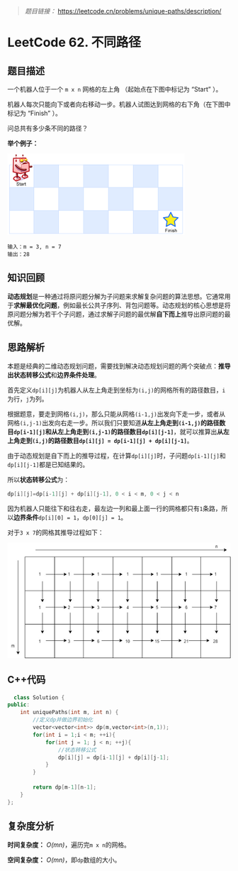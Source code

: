 
> *题目链接：* https://leetcode.cn/problems/unique-paths/description/

# LeetCode 62. 不同路径

## 题目描述

一个机器人位于一个 `m x n` 网格的左上角 （起始点在下图中标记为 “Start” ）。

机器人每次只能向下或者向右移动一步。机器人试图达到网格的右下角（在下图中标记为 “Finish” ）。

问总共有多少条不同的路径？

**举个例子：**

![](https://raw.githubusercontent.com/ldtech007/leetcode/main/pic/lc-0062-01.png)

```
输入：m = 3, n = 7
输出：28
```
## 知识回顾

**动态规划**是一种通过将原问题分解为子问题来求解复杂问题的算法思想。它通常用于**求解最优化问题**，例如最长公共子序列、背包问题等。动态规划的核心思想是将原问题分解为若干个子问题，通过求解子问题的最优解**自下而上**推导出原问题的最优解。

## 思路解析

本题是经典的二维动态规划问题，需要找到解决动态规划问题的两个突破点：**推导出状态转移公式**和**边界条件处理**。

首先定义`dp[i][j]`为机器人从左上角走到坐标为`(i,j)`的网格所有的路径数目，`i`为行，`j`为列。

根据题意，要走到网格`(i,j)`，那么只能从网格`(i-1,j)`出发向下走一步，或者从网格`(i,j-1)`出发向右走一步。所以我们只要知道**从左上角走到`(i-1,j)`的路径数目`dp[i-1][j]`**和**从左上角走到`(i,j-1)`的路径数目`dp[i][j-1]`**，就可以推算出**从左上角走到`(i,j)`的路径数目`dp[i][j] = dp[i-1][j] + dp[i][j-1]`**。

由于动态规划是自下而上的推导过程，在计算`dp[i][j]`时，子问题`dp[i-1][j]`和`dp[i][j-1]`都是已知结果的。

所以**状态转移公式**为：

```cpp
dp[i][j]=dp[i-1][j] + dp[i][j-1], 0 < i < m, 0 < j < n
```

因为机器人只能往下和往右走，最左边一列和最上面一行的网格都只有`1`条路，所以**边界条件**`dp[i][0] = 1`，`dp[0][j] = 1`。

对于`3 x 7`的网格其推导过程如下：

![](https://raw.githubusercontent.com/ldtech007/leetcode/main/pic/lc-0062-02.png)

## C++代码

```cpp
  class Solution {
public:
    int uniquePaths(int m, int n) {
        //定义dp并做边界初始化
        vector<vector<int>> dp(m,vector<int>(n,1));
        for(int i = 1;i < m; ++i){
            for(int j = 1; j < n; ++j){
                //状态转移公式
                dp[i][j] = dp[i-1][j] + dp[i][j-1];
            }
        }

        return dp[m-1][n-1];
    }
};
```

## 复杂度分析

**时间复杂度：** *O(mn)*，遍历完`m x n`的网格。

**空间复杂度：** *O(mn)*，即`dp`数组的大小。



